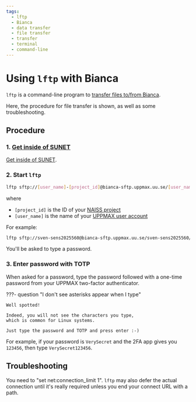 ```yaml
---
tags:
  - lftp
  - Bianca
  - data transfer
  - file transfer
  - transfer
  - terminal
  - command-line
---
```


# Using `lftp` with Bianca

`lftp` is a command-line program
to [transfer files to/from Bianca](../cluster_guides/transfer_bianca.md).

Here, the procedure for file transfer is shown,
as well as some troubleshooting.

## Procedure

### 1. [Get inside of SUNET](../getting_started/get_inside_sunet.md)

[Get inside of SUNET](../getting_started/get_inside_sunet.md).

### 2. Start `lftp`

```bash
lftp sftp://[user_name]-[project_id]@bianca-sftp.uppmax.uu.se/[user_name]-[project_id]/
```

where

- `[project_id]` is the ID of your [NAISS project](../getting_started/project.md)
- `[user_name]` is the name of your [UPPMAX user account](../getting_started/user_account.md)

For example:

```bash
lftp sftp://sven-sens2025560@bianca-sftp.uppmax.uu.se/sven-sens2025560/
```

You'll be asked to type a password.

### 3. Enter password with TOTP

When asked for a password,
type the password followed with a one-time password from your UPPMAX
two-factor authenticator.

???- question "I don't see asterisks appear when I type"

    Well spotted!

    Indeed, you will not see the characters you type,
    which is common for Linux systems.

    Just type the password and TOTP and press enter :-)


For example, if your password is `VerySecret` and the 2FA app gives
you `123456`, then type `VerySecret123456`.


## Troubleshooting

You need to "set net:connection_limit 1".
`lftp` may also defer the actual connection
until it's really required unless you end your connect URL with a path.
